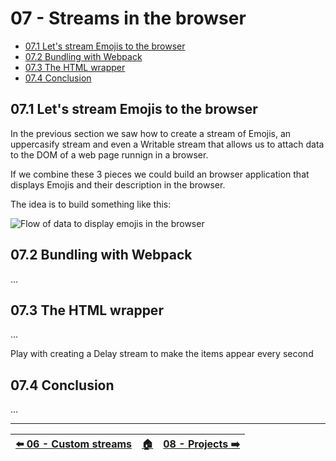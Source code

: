 # 07 - Streams in the browser

- [07.1 Let's stream Emojis to the browser](#071-lets-stream-emojis-to-the-browser)
- [07.2 Bundling with Webpack](#072-bundling-with-webpack)
- [07.3 The HTML wrapper](#073-the-html-wrapper)
- [07.4 Conclusion](#074-conclusion)


## 07.1 Let's stream Emojis to the browser

In the previous section we saw how to create a stream of Emojis, an uppercasify stream and even a Writable stream that allows us to attach data to the DOM of a web page runnign in a browser.

If we combine these 3 pieces we could build an browser application that displays Emojis and their description in the browser.

The idea is to build something like this:

![Flow of data to display emojis in the browser](.images/streams-in-the-browser-flow.gif)


## 07.2 Bundling with Webpack


...


## 07.3 The HTML wrapper


...


Play with creating a Delay stream to make the items appear every second


## 07.4 Conclusion

...


---

| [⬅️ 06 - Custom streams](/06-custom-streams/README.md) | [🏠](/README.md)| [08 - Projects ➡️](/08-projects/README.md)|
|:--------------|:------:|------------------------------------------------:|
